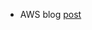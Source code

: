 - AWS blog [post](https://aws.amazon.com/blogs/storage/monitor-amazon-s3-activity-using-s3-server-access-logs-and-pandas-in-python/)